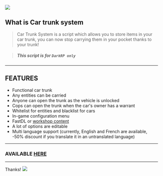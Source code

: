 ![](https://media.gmodstore.com/script_banners/57b4434067207fd1348b99e483a13e03_full.png)


## What is Car trunk system
> Car Trunk System is a script which allows you to store items in your car trunk, you can now stop carrying them in your pocket thanks to your trunk!

> ##### This script is for  ``DarkRP only``

---

## FEATURES
- Functional car trunk
- Any entities can be carried 
- Anyone can open the trunk as the vehicle is unlocked
- Cops can open the trunk when the car's owner has a warrant 
- Whitelist for entities and blacklist for cars
- In-game configuration menu
- FastDL or [workshop content](https://steamcommunity.com/sharedfiles/filedetails/?id=1447771895)
- A lot of options are editable
- Multi language support (currently, English and French are available, -50% discount if you translate it in an untranslated language)

---

### AVAILABLE [HERE](https://www.gmodstore.com/scripts/view/5565)

---
Thanks! 
![](http://img1.xooimage.com/files//7/e/f/36-229c.gif "")
